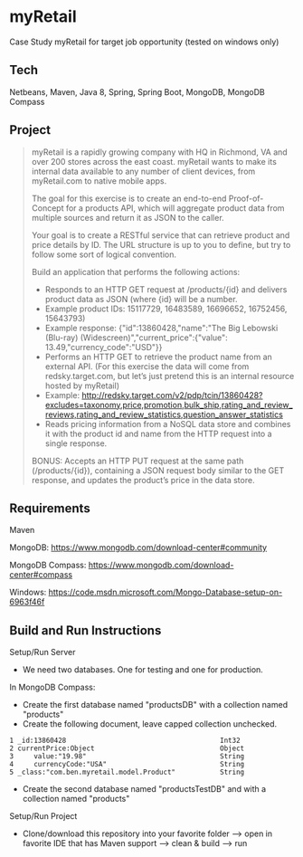 # myRetail
Case Study myRetail for target job opportunity (tested on windows only)

## Tech
Netbeans, Maven, Java 8, Spring, Spring Boot, MongoDB, MongoDB Compass

## Project
>myRetail is a rapidly growing company with HQ in Richmond, VA and over 200 stores across the east coast. myRetail wants to make its internal data available to any number of client devices, from myRetail.com to native mobile apps. 
>
>The goal for this exercise is to create an end-to-end Proof-of-Concept for a products API, which will aggregate product data from multiple sources and return it as JSON to the caller. 
>
>Your goal is to create a RESTful service that can retrieve product and price details by ID. The URL structure is up to you to define, but try to follow some sort of logical convention.
>
>Build an application that performs the following actions: 
>- Responds to an HTTP GET request at /products/{id} and delivers product data as JSON (where {id} will be a number. 
>- Example product IDs: 15117729, 16483589, 16696652, 16752456, 15643793) 
>- Example response: {"id":13860428,"name":"The Big Lebowski (Blu-ray) (Widescreen)","current_price":{"value": 13.49,"currency_code":"USD"}}
>- Performs an HTTP GET to retrieve the product name from an external API. (For this exercise the data will come from redsky.target.com, but let’s just pretend this is an internal resource hosted by myRetail)  
>- Example: http://redsky.target.com/v2/pdp/tcin/13860428?excludes=taxonomy,price,promotion,bulk_ship,rating_and_review_reviews,rating_and_review_statistics,question_answer_statistics
>- Reads pricing information from a NoSQL data store and combines it with the product id and name from the HTTP request into a single response. 
>
>BONUS: Accepts an HTTP PUT request at the same path (/products/{id}), containing a JSON request body similar to the GET response, and updates the product’s price in the data store. 

## Requirements
Maven

MongoDB: https://www.mongodb.com/download-center#community

MongoDB Compass: https://www.mongodb.com/download-center#compass 

Windows: https://code.msdn.microsoft.com/Mongo-Database-setup-on-6963f46f

## Build and Run Instructions
Setup/Run Server
- We need two databases. One for testing and one for production.

In MongoDB Compass:
 - Create the first database named "productsDB" with a collection named "products"
 - Create the following document, leave capped collection unchecked.
 ```
 1 _id:13860428                                      Int32
 2 currentPrice:Object                               Object
 3     value:"19.98"                                 String
 4     currencyCode:"USA"                            String
 5 _class:"com.ben.myretail.model.Product"           String
```
 - Create the second database named "productsTestDB" and with a collection named "products"

Setup/Run Project
- Clone/download this repository into your favorite folder --> open in favorite IDE that has Maven support --> clean & build --> run

